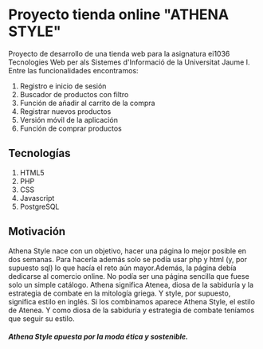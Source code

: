 # Proyecto tienda online "ATHENA STYLE"
Proyecto de desarrollo de una tienda web para la asignatura ei1036 Tecnologies Web per als Sistemes d'Informació de la Universitat Jaume I. 
Entre las funcionalidades encontramos:
1. Registro e inicio de sesión
2. Buscador de productos con filtro
3. Función de añadir al carrito de la compra
4. Registrar nuevos productos
5. Versión móvil de la aplicación
6. Función de comprar productos
## Tecnologías
1. HTML5
2. PHP
3. CSS
4. Javascript
5. PostgreSQL
## Motivación
Athena Style nace con un objetivo, hacer una página lo mejor posible en dos semanas. Para hacerla además solo se podía usar php y html (y, por supuesto sql) lo que hacía el reto aún mayor.Además, la página debía dedicarse al comercio online. No podía ser una página sencilla que fuese solo un simple catálogo. Athena significa Atenea, diosa de la sabiduría y la estrategia de combate en la mitología griega. Y style, por supuesto, significa estilo en inglés. Si los combinamos aparece Athena Style, el estilo de Atenea. Y como diosa de la sabiduría y estrategia de combate teníamos que seguir su estilo. 
##### Athena Style apuesta por la moda ética y sostenible.
